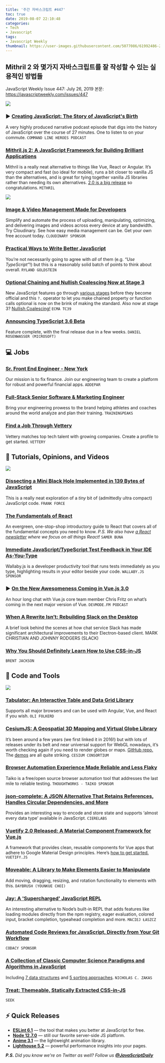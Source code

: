 ```yaml
---
title: '주간 자바스크립트 #447'
toc: true
date: 2019-08-07 22:10:48
categories:
- Tech
- Javascript
tags:
- Javascript Weekly
thumbnail: https://user-images.githubusercontent.com/5077086/61992486-20028900-b09a-11e9-8e0b-3f4db9cac0ea.png
---
```


## Mithril 2 와 몇가지 자바스크립트를 잘 작성할 수 있는 실용적인 방법들

JavaScript Weekly Issue 447: July 26, 2019
본문: <https://javascriptweekly.com/issues/447>

![](https://res.cloudinary.com/cpress/image/upload/w_1280,e_sharpen:60/y5csrlkx48hm3i0wyd0s.jpg)

### ▶ [Creating JavaScript: The Story of JavaScript's Birth](https://javascriptweekly.com/link/67520/web)

A very highly produced narrative podcast episode that digs into the history of JavaScript over the course of 27 minutes. One to listen to on your commute.
`COMMAND LINE HEROES PODCAST`

### [Mithril.js 2: A JavaScript Framework for Building Brilliant Applications](https://javascriptweekly.com/link/67521/web)

Mithril is a really neat alternative to things like Vue, React or Angular. It’s very compact and fast (so ideal for mobile), runs a bit closer to vanilla JS than the alternatives, and is great for tying together vanilla JS libraries rather than needing its own alternatives. [2.0 is a big release](https://javascriptweekly.com/link/67522/web) so congratulations.
`MITHRIL`

![](https://copm.s3.amazonaws.com/37c9a5c6.jpg)

### [Image & Video Management Made for Developers](https://javascriptweekly.com/link/67523/web)

Simplify and automate the process of uploading, manipulating, optimizing, and delivering images and videos across every device at any bandwidth. Try Cloudinary. See how easy media management can be. Get your own free account today.
`CLOUDINARY SPONSOR`

### [Practical Ways to Write Better JavaScript](https://javascriptweekly.com/link/67527/web)

You’re not necessarily going to agree with *all* of them (e.g. *“Use TypeScript”*!) but this is a reasonably solid batch of points to think about overall.
`RYLAND GOLDSTEIN`

### [Optional Chaining and Nullish Coalescing Now at Stage 3](https://javascriptweekly.com/link/67555/web)

New JavaScript features go through [various stages](https://javascriptweekly.com/link/67556/web) before they become official and this `?.` operator to let you make chained property or function calls optional is now on the brink of making the standard. Also now at stage 3? [Nullish Coalescing!](https://javascriptweekly.com/link/67557/web)
`ECMA TC39`

### [Announcing TypeScript 3.6 Beta](https://javascriptweekly.com/link/67528/web)

Feature complete, with the final release due in a few weeks.
`DANIEL ROSENWASSER (MICROSOFT)`

## 💻 Jobs

### [Sr. Front End Engineer - New York](https://javascriptweekly.com/link/67529/web)

Our mission is to fix finance. Join our engineering team to create a platform for robust and powerful financial apps.
`ADDEPAR`

### [Full-Stack Senior Software & Marketing Engineer](https://javascriptweekly.com/link/67530/web)

Bring your engineering prowess to the brand helping athletes and coaches around the world analyze and plan their training.
`TRAININGPEAKS`

### [Find a Job Through Vettery](https://javascriptweekly.com/link/67531/web)

Vettery matches top tech talent with growing companies. Create a profile to get started.
`VETTERY`

## 📘 Tutorials, Opinions, and Videos

![](https://res.cloudinary.com/cpress/image/upload/w_1280,e_sharpen:60/v1564141821/lpif1wdpwqc8n7zmvo19.png)

### [**Dissecting a Mini Black Hole Implemented in 139 Bytes of JavaScript**](https://javascriptweekly.com/link/67532/web)

This is a really neat exploration of a *tiny* bit of (admittedly ultra compact) JavaScript code.
`FRANK FORCE`

### [The Fundamentals of React](https://javascriptweekly.com/link/67533/web)

An evergreen, one-stop-shop introductory guide to React that covers all of the fundamental concepts you need to know. *P.S. We also have* [*a React newsletter*](https://javascriptweekly.com/link/67534/web) *where we focus on all things React!*
`SAMER BUNA`

### [Immediate JavaScript/TypeScript Test Feedback in Your IDE As-You-Type](https://javascriptweekly.com/link/67535/web)

Wallaby.js is a developer productivity tool that runs tests immediately as you type, highlighting results in your editor beside your code.
`WALLABY.JS SPONSOR`

### ▶ [On the New Awesomeness Coming in Vue.js 3.0](https://javascriptweekly.com/link/67536/web)

An hour long chat with Vue.js core team member Chris Fritz on what’s coming in the next major version of Vue.
`DEVMODE.FM PODCAST`

### [When A Rewrite Isn’t: Rebuilding Slack on the Desktop](https://javascriptweekly.com/link/67537/web)

A brief look behind the scenes at how chat service Slack has made significant architectural improvements to their Electron-based client.
MARK CHRISTIAN AND JOHNNY RODGERS (SLACK)

### [Why You Should Definitely Learn How to Use CSS-in-JS](https://javascriptweekly.com/link/67558/web)

`BRENT JACKSON`

## 🔧 Code and Tools

![](https://res.cloudinary.com/cpress/image/upload/w_1280,e_sharpen:60/e8exm0swwuofwkmh5dzr.jpg)

### [Tabulator: An Interactive Table and Data Grid Library](https://javascriptweekly.com/link/67538/web)

Supports all major browsers and can be used with Angular, Vue, and React if you wish.
`OLI FOLKERD`

### [CesiumJS: A Geospatial 3D Mapping and Virtual Globe Library](https://javascriptweekly.com/link/67524/web)

It’s been around a few years (we first linked it in 2016!) but with lots of releases under its belt and near universal support for WebGL nowadays, it’s worth checking again if you need to render globes or maps. [GitHub repo.](https://javascriptweekly.com/link/67525/web) The [demos](https://javascriptweekly.com/link/67526/web) are all quite striking.
`CESIUM CONSORTIUM`

### [Browser Automation Experience Made Reliable and Less Flaky](https://javascriptweekly.com/link/67540/web)

Taiko is a free/open source browser automation tool that addresses the last mile to reliable testing.
`THOUGHTWORKS - TAIKO SPONSOR`

### [json-complete: A JSON Alternative That Retains References, Handles Circular Dependencies, and More](https://javascriptweekly.com/link/67539/web)

Provides an interesting way to encode and store state and supports ‘almost every data type’ available in JavaScript.
`CIERELABS`

### [Vuetify 2.0 Released: A Material Component Framework for Vue.js](https://javascriptweekly.com/link/67541/web)

A framework that provides clean, reusable components for Vue apps that adhere to Google Material Design principles. Here’s [how to get started.](https://javascriptweekly.com/link/67542/web)
`VUETIFY.JS`

### [Moveable: A Library to Make Elements Easier to Manipulate](https://javascriptweekly.com/link/67543/web)

Add moving, dragging, resizing, and rotation functionality to elements with this.
`DAYBRUSH (YOUNKUE CHOI)`

### [Jay: A 'Supercharged' JavaScript REPL](https://javascriptweekly.com/link/67544/web)

An interesting alternative to Node’s built-in REPL that adds features like loading modules directly from the npm registry, eager evaluation, colored input, bracket completion, typeahead completion and more.
`MACIEJ ŁASZCZ`

### [Automated Code Reviews for JavaScript, Directly from Your Git Workflow](https://javascriptweekly.com/link/67545/web)

`CODACY SPONSOR`

### [A Collection of Classic Computer Science Paradigms and Algorithms in JavaScript](https://javascriptweekly.com/link/67546/web)

Including [7 data structures](https://javascriptweekly.com/link/67547/web) and [5 sorting approaches](https://javascriptweekly.com/link/67548/web).
`NICHOLAS C. ZAKAS`

### [Treat: Themeable, Statically Extracted CSS-in-JS](https://javascriptweekly.com/link/67549/web)

`SEEK`

## ⚡️ Quick Releases

- [**ESLint 6.1**](https://javascriptweekly.com/link/67550/web) — the tool that makes you better at JavaScript for free.
- [**Node 12.7.0**](https://javascriptweekly.com/link/67551/web) — still our favorite server-side JS platform.
- [**Anime 3.1**](https://javascriptweekly.com/link/67552/web) — the lightweight animation library.
- [**Lighthouse 5.2**](https://javascriptweekly.com/link/67553/web) — powerful performance insights into your pages.

***P.S.*** *Did you know we're on Twitter as well? Follow us* [***@JavaScriptDaily***](https://javascriptweekly.com/link/67554/web)
